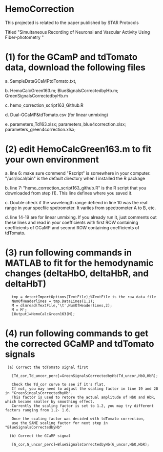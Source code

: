 # HemoCorrection

This projected is related to the paper published by STAR Protocols

Titled "Simultaneous Recording of Neuronal and Vascular Activity Using Fiber-photometry "

# (1) for the GCamP and tdTomato data, download the following files

   a. SampleDataGCaMPtdTomato.txt, 
   
   b. HemoCalcGreen163.m; BlueSignalsCorrectedbyHb.m; GreenSignalsCorrectedbyHb.m
   
   c. hemo_correction_script163_Github.R 
   
   d. Dual-GCaMP&tdTomato.csv  (for linear unmixing)
   
   e. parameters_Td163.xlsx; parameters_blue4correction.xlsx; parameters_green4correction.xlsx;
   
# (2) edit HemoCalcGreen163.m to fit your own environment
   a. line 6: make sure commend "Rscript" is somewhere in your computer. "/usr/local/bin" is the default directory when I installed the R package
   
   b. line 7: "hemo_correction_script163_github.R" is the R script that you downloaded from step (1). This line defines where you saved it.
   
   c. Double check if the wavelength range defiend in line 10 was the real range in your specfiic spetrometer. It variies from spectrometer A to B, etc.
   
   d. line 14-19 are for linear unmixing. If you already run it, just comments out these lines and read in your coefficients with first ROW containing 
      coefficients of GCaMP and second ROW containing coefficients of tdTomato.

   
# (3) run following commands in MATLAB to fit for the hemodynamic changes (deltaHbO, deltaHbR, and deltaHbT) 

       tmp = detectImportOptions(TextFile);%TextFile is the raw data file
       NumOfHeaderlines = tmp.DataLines(1,1);
       M = dlmread(TextFile,'\t',NumOfHeaderlines,2);
       M = M';
       [Output]=HemoCalcGreen163(M);
       
# (4)  run following commands to get the corrected GCaMP and tdTomato signals   
     (a) Correct the tdTomato signal first
     
       [Td_cor,Td_uncor_perc]=GreenSignalsCorrectedbyHb(Td_uncor,HbO,HbR);

       Check the Td_cor curve to see if it's flat. 
       If not, you may need to adjust the scaling factor in line 19 and 20 in "GreenSingalsCorrectedbyHb". 
       This factor is used to retore the actual amplitude of HbO and HbR, which became smaller by smoothing effect. 
       Currently the scaling factor is set to 1.2, you may try different factors ranging from 1.2- 1.6. 
       
       Once the scaling factor was decided with tdTomato correction, 
       use the SAME scaling factor for next step in "BlueSignalsCorrectedbyHb"
       
      (b) Correct the GCaMP signal
      
       [G_cor,G_uncor_perc]=BlueSignalsCorrectedbyHb(G_uncor,HbO,HbR);
       
      


   
